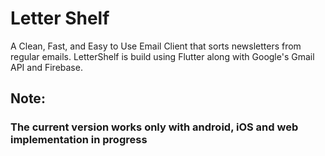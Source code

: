 # Letter Shelf

A Clean, Fast, and Easy to Use Email Client that sorts newsletters from regular emails. LetterShelf is build using Flutter along with Google's Gmail API and Firebase.

## Note: 

### The current version works only with android, iOS and web implementation in progress
